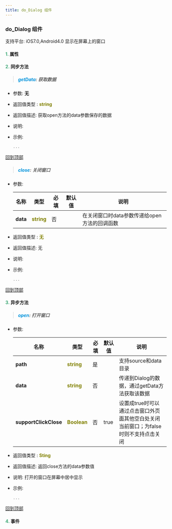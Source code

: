 ```yaml
---
title: do_Dialog 组件
---
```


### do_Dialog 组件

 支持平台: iOS7.0,Android4.0
 显示在屏幕上的窗口

#### <font color ='#40A977'>**1.**</font> 属性

#### <font color ='#40A977'>**2.**</font> 同步方法

>##### <font color ='#0092db'>**getData**</font>: 获取数据

- 参数: **无**
- 返回值类型 : <font color ='#808000'>**string**</font>
- 返回值描述: 获取open方法的data参数保存的数据
- 说明: 
- 示例:

  ```javascript
  ...

  ```

[回到顶部](#top)

>##### <font color ='#0092db'>**close**</font>: 关闭窗口

- 参数:

  名称 | 类型 |必填|默认值|说明
  ---- |-------------  |--------------|--------|------
  **data** |<font color ='#808000'>**string**</font> | 否 | |在关闭窗口时data参数传递给open方法的回调函数
- 返回值类型 : <font color ='#808000'>**无**</font>
- 返回值描述: 无
- 说明: 
- 示例:

  ```javascript
  ...

  ```

[回到顶部](#top)

#### <font color ='#40A977'>**3.**</font> 异步方法

>##### <font color ='#0092db'>**open**</font>: 打开窗口

- 参数:

  名称 | 类型 |必填|默认值|说明
  ---- |-------------  |--------------|--------|------
  **path** |<font color ='#808000'>**string**</font> | 是 | |支持source和data目录
  **data** |<font color ='#808000'>**string**</font> | 否 | |传递到Dialog的数据，通过getData方法获取该数据
  **supportClickClose** |<font color ='#808000'>**Boolean**</font> | 否 | true|设置成true时可以通过点击窗口外页面其他空白处关闭当前窗口；为false时则不支持点击关闭
- 返回值类型 : <font color ='#808000'>**Sting**</font>
- 返回值描述: 返回close方法的data参数值
- 说明: 打开的窗口在屏幕中居中显示
- 示例:

  ```javascript
  ...

  ```

[回到顶部](#top)


#### <font color ='#40A977'>**4.**</font> 事件


